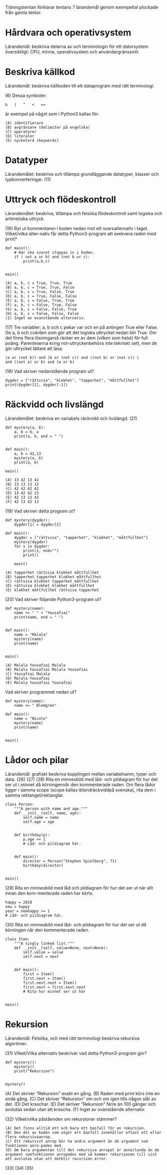 Träningstentan förklarar tentans 7 lärandemål genom exempeltal plockade från gamla tentor.

# Hårdvara och operativsystem
Lärandemål: beskriva delarna av och terminologin för ett datorsystem översiktligt: CPU, minne, operativsystem och användargränssnitt.

# Beskriva källkod
Lärandemål: beskriva källkoden till ett dataprogram med rätt terminologi.

(6)
Dessa symboler:
```
&   |   ^   <   ==
```
är exempel på något som i Python3 kallas för:
```
(A) identifierare
(B) avgränsare (delimiter på engelska)
(C) operatorer
(D) literaler
(E) nyckelord (keywords)
```

# Datatyper
Lärandemålet: beskriva och tillämpa grundläggande datatyper, klasser och typkonverteringar.
(11)

# Uttryck och flödeskontroll
Lärandemålet: beskriva, tillämpa och felsöka flödeskontroll samt logiska och aritmetiska uttryck.

(16)
Byt ut kommentaren i koden nedan mot ett svarsalternativ i taget. Vilket/vilka alter-nativ får detta Python3-program att exekvera raden med print?
```
def main():
    # Här ska svaret stoppas in i koden.
    if ( not a or b) and (not b or c):
        print(a,b,c)


main()
```
```
(A) a, b, c = True, True, True
(B) a, b, c = True, True, False
(C) a, b, c = True, False, True
(D) a, b, c = True, False, False
(E) a, b, c = False, True, True
(F) a, b, c = False, True, False
(G) a, b, c = False, False, True
(H) a, b, c = False, False, False
(I) Inget av ovanstående alternativ.
```

(17)
Tre variabler; a, b och c pekar var och en på antingen True eller False. Ge a, b och cvärden som gör att det logiska uttrycket nedan blir True. Om det finns flera lösningarså räcker en av dem (vilken som helst) för full poäng. Parenteserna kring not-uttryckenbehövs inte tekniskt sett, men de gör uttrycket lättare att läsa.
```
(a or (not b)) and (b or (not c)) and ((not b) or (not c)) \
and ((not a) or b) and (a or b)
```

(18)
Vad skriver nedanstående program ut?
```
dygder = ["rättvisa", "klokhet", "tapperhet", "måttfullhet"]
print(dygder[1], dygder[-1])
```

# Räckvidd och livslängd
Lärandemålet: beskriva en variabels räckvidd och livslängd.
(21)
```
def mystery(a, b):
    a, b = b, a
    print(a, b, end = " ")


def main():
    a, b = 42,13
    mystery(a, b)
    print(a, b)

main()
```
```
(A) 13 42 13 42
(B) 13 13 13 13
(C) 42 42 42 42
(D) 13 42 42 13
(E) 42 13 13 42
(F) 42 13 42 13
```
(19) Vad skriver detta program ut?
```
def mystery(dygder):
    dygder[1] = dygder[2]

def main():
    dygder = ["rättvisa", "tapperhet", "klokhet", "måttfullhet"]
    mystery(dygder)
    for x in dygder:
        print(x, end="")
        print()

    main()
```
```
(A) tapperhet rättvisa klokhet måttfullhet
(B) tapperhet tapperhet klokhet måttfullhet
(C) rättvisa klokhet tapperhet måttfullhet
(D) rättvisa klokhet klokhet måttfullhet
(E) klokhet måttfullhet rättvisa tapperhet
```
(20)
Vad skriver följande Python3-program ut?
```
def mystery(name):
    name += " " + "Yousafzai"
    print(name, end = " ")


def main():
    name = "Malala"
    mystery(name)
    print(name)


main()
```
```
(A) Malala Yousafzai Malala
(B) Malala Yousafzai Malala Yousafzai
(C) Yousafzai Malala
(D) Malala Yousafzai
(E) Malala Yousafzai Yousafzai
```

Vad skriver programmet nedan ut?
```
def mystery(name):
    name += " Blomgren"

def main():
    name = "Nicole"
    mystery(name)
    print(name)


main()
```
# Lådor och pilar
Lärandemål: grafiskt beskriva kopplingen mellan variabelnamn, typer och data.
(26)
(27)
(28)
Rita en minnesbild med låd- och pildiagram för hur det ser ut i minnet då körningennår den kommenterade raden. Om flera lådor ligger i samma scope (scope kallas iblandräckviddpå svenska), rita dem i samma rektangel/rektanglar.
```
class Person:
    """A person with name and age."""
    def __init__(self, name, age):
        self.name = name
        self.age = age


    def birthday(p):
        p.age += 1
        # Låd- och pildiagram här.


    def main():
        director = Person("Stephen Spielberg", 71)
        birthday(director)


main()
```
(29)
Rita en minnesbild med låd och pildiagram för hur det ser ut när allt innan den kom-menterade raden har körts.
```
happy = 2018
new = happy
year = newhappy += 1
# Låd- och pildiagram här.
```
(30)
Rita en minnesbild med låd- och pildiagram för hur det ser ut då körningen når den kommenterade raden.
```
class Item:
    """A singly linked list."""
    def __init__(self, value=None, next=None):
        self.value = value
        self.next = next


    def main():
        first = Item()
        first.next = Item()
        first.next.next = Item()
        first.next = first.next.next
        # Rita hur minnet ser ut här


main()
```
# Rekursion
Lärandemål: Felsöka, och med rätt terminologi beskriva rekursiva algoritmer.

(31)
Vilket/Vilka alternativ beskriver vad detta Python3-program gör?
```
def mystery():
    mystery()
    print("Rekursion")


mystery()
```

(A) Det skriver “Rekursion” exakt en gång.
(B) Raden med print körs inte en enda gång.
(C) Det skriver “Rekursion” om och om igen tills någon slår av det.
(D) Det kraschar.
(E) Det skriver “Rekursion” färre än 100 gånger och avslutas sedan utan att krascha.
(F) Inget av ovanstående alternativ.

(32)
Vilket/vilka påståenden om rekursioner stämmer?
```
(A) Det finns alltid ett och bara ett basfall för en rekursion.
(B) Den del av koden som utgör ett basfall innehåller oftast ett eller flera rekursivaanrop.
(C) Ett rekursivt anrop bör ha andra argument än de argument som funktionen anro-pades med.
(D) Om bara argumenten till det rekursiva anropet är annorlunda än de argument somfunktionen anropades med så kommer rekursionen till sist att avslutas utan att detblir recursion error.
```
(33)
(34)
(35)
